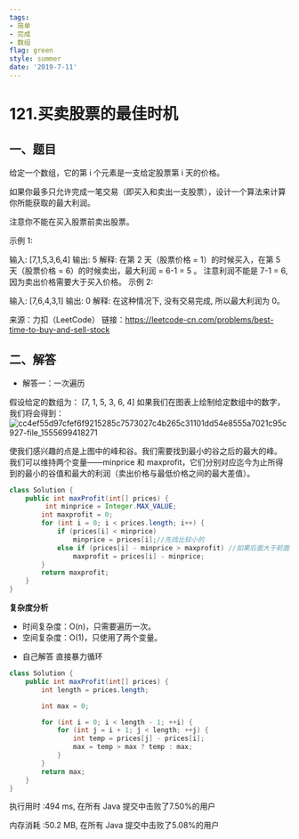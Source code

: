 ```yaml
---
tags: 
- 简单
- 完成
- 数组
flag: green
style: summer
date: '2019-7-11'
---
```

# 121.买卖股票的最佳时机

## 一、题目

给定一个数组，它的第 i 个元素是一支给定股票第 i 天的价格。

如果你最多只允许完成一笔交易（即买入和卖出一支股票），设计一个算法来计算你所能获取的最大利润。

注意你不能在买入股票前卖出股票。

示例 1:

输入: [7,1,5,3,6,4]
输出: 5
解释: 在第 2 天（股票价格 = 1）的时候买入，在第 5 天（股票价格 = 6）的时候卖出，最大利润 = 6-1 = 5 。
     注意利润不能是 7-1 = 6, 因为卖出价格需要大于买入价格。
示例 2:

输入: [7,6,4,3,1]
输出: 0
解释: 在这种情况下, 没有交易完成, 所以最大利润为 0。

来源：力扣（LeetCode）
链接：https://leetcode-cn.com/problems/best-time-to-buy-and-sell-stock

## 二、解答

- 解答一：一次遍历

假设给定的数组为：
[7, 1, 5, 3, 6, 4]
如果我们在图表上绘制给定数组中的数字，我们将会得到：
![cc4ef55d97cfef6f9215285c7573027c4b265c31101dd54e8555a7021c95c927-file_1555699418271]($resource/cc4ef55d97cfef6f9215285c7573027c4b265c31101dd54e8555a7021c95c927-file_1555699418271.png)

使我们感兴趣的点是上图中的峰和谷。我们需要找到最小的谷之后的最大的峰。 我们可以维持两个变量——minprice 和 maxprofit，它们分别对应迄今为止所得到的最小的谷值和最大的利润（卖出价格与最低价格之间的最大差值）。
```java
class Solution {
    public int maxProfit(int[] prices) {
         int minprice = Integer.MAX_VALUE;
        int maxprofit = 0;
        for (int i = 0; i < prices.length; i++) {
            if (prices[i] < minprice)
                minprice = prices[i];//先找比较小的
            else if (prices[i] - minprice > maxprofit) //如果后面大于前面，就算差值
                maxprofit = prices[i] - minprice;
        }
        return maxprofit;
    }
}
```
**复杂度分析**
*   时间复杂度：O(n)，只需要遍历一次。
*   空间复杂度：O(1)，只使用了两个变量。

- 自己解答
直接暴力循环
```java
class Solution {
    public int maxProfit(int[] prices) {
        int length = prices.length;

        int max = 0;

        for (int i = 0; i < length - 1; ++i) {
            for (int j = i + 1; j < length; ++j) {
                int temp = prices[j] - prices[i];
                max = temp > max ? temp : max;
            }
        }
        return max;
    }
}
```
执行用时 :494 ms, 在所有 Java 提交中击败了7.50%的用户

内存消耗 :50.2 MB, 在所有 Java 提交中击败了5.08%的用户
